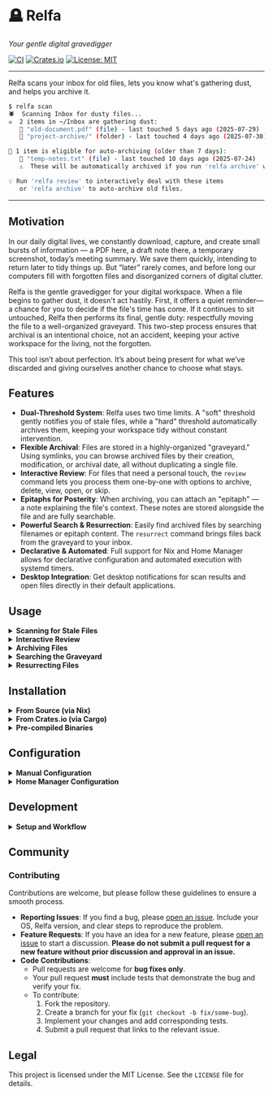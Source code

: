 # 🪦 Relfa
*Your gentle digital gravedigger*

[![CI](https://img.shields.io/github/actions/workflow/status/nilp0inter/relfa/ci.yml?branch=main&style=flat-square)](https://github.com/nilp0inter/relfa/actions)
[![Crates.io](https://img.shields.io/crates/v/relfa?style=flat-square)](https://crates.io/crates/relfa)
[![License: MIT](https://img.shields.io/badge/License-MIT-yellow.svg)](https://opensource.org/licenses/MIT)

---

Relfa scans your inbox for old files, lets you know what's gathering dust, and helps you archive it.

```sh
$ relfa scan
🕷️  Scanning Inbox for dusty files...
☠️  2 items in ~/Inbox are gathering dust:
   📄 "old-document.pdf" (file) - last touched 5 days ago (2025-07-29)
   📄 "project-archive/" (folder) - last touched 4 days ago (2025-07-30)

🤖 1 item is eligible for auto-archiving (older than 7 days):
   📄 "temp-notes.txt" (file) - last touched 10 days ago (2025-07-24)
   ⚠️  These will be automatically archived if you run 'relfa archive' without arguments!

💡 Run 'relfa review' to interactively deal with these items
   or 'relfa archive' to auto-archive old files.
```

---

<!-- Non-technical stuff -->

## Motivation

In our daily digital lives, we constantly download, capture, and create small bursts of information — a PDF here, a draft note there, a temporary screenshot, today’s meeting summary. We save them quickly, intending to return later to tidy things up. But “later” rarely comes, and before long our computers fill with forgotten files and disorganized corners of digital clutter.

Relfa is the gentle gravedigger for your digital workspace. When a file begins to gather dust, it doesn't act hastily. First, it offers a quiet reminder—a chance for you to decide if the file's time has come. If it continues to sit untouched, Relfa then performs its final, gentle duty: respectfully moving the file to a well-organized graveyard. This two-step process ensures that archival is an intentional choice, not an accident, keeping your active workspace for the living, not the forgotten.

This tool isn’t about perfection. It’s about being present for what we’ve discarded and giving ourselves another chance to choose what stays.

## Features

-   **Dual-Threshold System**: Relfa uses two time limits. A "soft" threshold gently notifies you of stale files, while a "hard" threshold automatically archives them, keeping your workspace tidy without constant intervention.
-   **Flexible Archival**: Files are stored in a highly-organized "graveyard." Using symlinks, you can browse archived files by their creation, modification, or archival date, all without duplicating a single file.
-   **Interactive Review**: For files that need a personal touch, the `review` command lets you process them one-by-one with options to archive, delete, view, open, or skip.
-   **Epitaphs for Posterity**: When archiving, you can attach an "epitaph" — a note explaining the file's context. These notes are stored alongside the file and are fully searchable.
-   **Powerful Search & Resurrection**: Easily find archived files by searching filenames or epitaph content. The `resurrect` command brings files back from the graveyard to your inbox.
-   **Declarative & Automated**: Full support for Nix and Home Manager allows for declarative configuration and automated execution with systemd timers.
-   **Desktop Integration**: Get desktop notifications for scan results and open files directly in their default applications.

## Usage

<details>
<summary><strong>Scanning for Stale Files</strong></summary>

To see which files in your inbox have exceeded the `age_threshold_days`, run:

```sh
relfa scan
```

This will print a list of "stale" files and another list of files that are old enough to be auto-archived. This command is read-only and will not modify any files.

</details>

<details>
<summary><strong>Interactive Review</strong></summary>

For a guided, one-by-one review of your stale files, run:

```sh
relfa review
```

For each file, you will be prompted to choose an action:

-   `(a)rchive`: Move the file to the graveyard.
-   `(n)ote+archive`: Archive the file and attach an epitaph (a descriptive note).
-   `(d)elete`: Permanently delete the file (requires confirmation).
-   `(v)iew`: Preview the file's content using your configured pager.
-   `(o)pen`: Open the file with its default application.
-   `(s)kip`: Do nothing and move to the next file.
-   `(q)uit`: Exit the review session.

</details>

<details>
<summary><strong>Archiving Files</strong></summary>

The `archive` command is flexible and has several modes.

#### Auto-Archiving

To automatically archive all files that have exceeded the `auto_archive_threshold_days`, simply run `archive` with no arguments:

```sh
# Archives all files older than the "hard limit" threshold.
relfa archive

# You can also add a note to all auto-archived files.
relfa archive --note "Weekly automated cleanup"
```

#### Archiving Specific Files or All Stale Files

```sh
# Archive a single, specific item from your inbox.
relfa archive "my-old-document.pdf" --note "Final version, no longer needed."

# Archive all stale files (those older than the "soft limit").
relfa archive --all
```

</details>

<details>
<summary><strong>Searching the Graveyard</strong></summary>

To find files you've already archived, use the `search` command. It searches both filenames and epitaph content.

```sh
relfa search "project-alpha"
```

</details>

<details>
<summary><strong>Resurrecting Files</strong></summary>

To bring a file back from the graveyard to your inbox, use `resurrect`. This copies the file back, leaving the original in the graveyard.

```sh
relfa resurrect "important-document.pdf"
```

If your search term matches multiple files, Relfa will present a list for you to choose from.

</details>

<!-- Technical stuff -->

## Installation

<details>
<summary><strong>From Source (via Nix)</strong></summary>

The recommended way to use Relfa is declaratively through its **Home Manager module**, which allows for easy configuration and automated execution. See the `Home Manager Configuration` section for details.

For quick trials or environments without Home Manager, you can use one of the following `nix` commands:

**Temporary Execution**

To run Relfa without installing it, use `nix run`:

```sh
nix run github:nilp0inter/relfa -- [command]
# Example:
nix run github:nilp0inter/relfa -- scan
```

**Persistent Installation**

To install Relfa into your user profile, making it available in your shell, run:

```sh
nix profile install github:nilp0inter/relfa
```

</details>

<details>
<summary><strong>From Crates.io (via Cargo)</strong></summary>

If you have the Rust toolchain installed on your system, you can install Relfa directly from `crates.io` using `cargo`:

```sh
cargo install relfa
```

This command will download the source code, compile it, and place the `relfa` binary in your Cargo binary path (`~/.cargo/bin/`), which should be in your system's `PATH`.

</details>

<details>
<summary><strong>Pre-compiled Binaries</strong></summary>

At the moment, pre-compiled binaries are not officially provided. I am waiting to see if there is sufficient user interest before setting up a build pipeline for different platforms.

If you would like to see official binaries for your operating system (e.g., Linux x86_64, macOS, Windows), please **[open an issue on GitHub](https://github.com/nilp0inter/relfa/issues)**. This will help me gauge demand and prioritize which platforms to support.

</details>

## Configuration

<details>
<summary><strong>Manual Configuration</strong></summary>

Relfa is configured via a TOML file located at `~/.config/relfa/config.toml`.

You can generate a configuration file with default values by running:

```sh
relfa config
```

This will create the file if it doesn't exist and print the current settings.

#### Example `config.toml`

```toml
# Path to the directory you want Relfa to monitor.
inbox = "/home/user/Inbox"

# Path to the directory where archived files will be stored.
graveyard = "/home/user/Graveyard"

# (Soft limit) Files older than this (in days) are considered "stale"
# and will be shown during a `scan` or `review`.
age_threshold_days = 3

# (Hard limit) Files older than this (in days) will be automatically
# archived when you run `relfa archive` without any arguments.
auto_archive_threshold_days = 7

# How to deliver notifications. Can be "cli" or "desktop".
notification = "desktop"

# The command to use for viewing files with the `review` command.
# Defaults to your $PAGER environment variable, or "less".
pager = "less"

# Configuration for the graveyard's directory structure.
[path_format]
# A template for creating date-based paths.
# Available variables: {hostname}, {year}, {month}, {day}, {month:02}, {day:02}
date_format = "{hostname}/{year}/{month:02}/{day:02}"

# Defines a subdirectory for organizing files by their creation date.
# `type = "original"` means the actual files are stored here.
[path_format.created_subdir]
type = "original"
name = "created"

# Defines a subdirectory for organizing files by their modification date.
# `type = "symlink"` means this directory will contain symbolic links.
# `target = "created"` means the links will point to the files in the "created" subdirectory.
[path_format.modified_subdir]
type = "symlink"
name = "modified"
target = "created"

# Defines a subdirectory for organizing files by their archival date.
# In this example, this view is disabled.
[path_format.archived_subdir]
type = "nothing"
```

</details>

<details>
<summary><strong>Home Manager Configuration</strong></summary>

For users of [Nix](https://nixos.org/) and [Home Manager](https://github.com/nix-community/home-manager), Relfa provides a module for declarative configuration.

1.  **Add the flake to your inputs:**

    ```nix
    # flake.nix
    {
      inputs = {
        relfa.url = "github:nilp0inter/relfa";
        # ... other inputs
      };
    }
    ```

2.  **Import the module in your `home.nix`:**

    ```nix
    { inputs, ... }: {
      imports = [ inputs.relfa.homeManagerModules.relfa ];
    }
    ```

3.  **Configure Relfa:**

    The `programs.relfa.settings` block is required for the program to run. Note that the `path_format` section and its sub-sections are also mandatory.

    ```nix
    # home.nix
    programs.relfa = {
      enable = true;

      settings = {
        inbox = "${config.home.homeDirectory}/Downloads";
        graveyard = "${config.home.homeDirectory}/Archive";
        age_threshold_days = 5;
        auto_archive_threshold_days = 14;
        notification = "desktop";

        # The `path_format` block is required.
        path_format = {
          date_format = "{hostname}/{year}/{month:02}/{day:02}";
          created_subdir = {
            type = "original";
            name = "created";
          };
          modified_subdir = {
            type = "symlink";
            name = "modified";
            target = "created";
          };
          archived_subdir = {
            type = "symlink";
            name = "archived";
            target = "created";
          };
        };
      };

      # Optional: Enable a systemd timer for automated execution.
      timer = {
        enable = true;
        # Run `relfa scan` daily.
        command = "scan";
        frequency = "daily";
        # Add a random delay to avoid running at the exact same time as other services.
        randomizedDelay = "1h";
      };
    };
    ```

#### Timer Options

The `timer` submodule allows you to automate Relfa's execution.

-   `command`: Which command to run. Can be `"scan"`, `"archive"`, or `"scan-then-archive"`.
-   `frequency`: How often to run the command. Accepts `systemd.time` calendar event formats (e.g., `"daily"`, `"hourly"`, `"*:0/30"` for every 30 minutes).
-   `randomizedDelay`: A random delay to add before execution (e.g., `"1h"`, `"30m"`).

</details>

## Development

<details>
<summary><strong>Setup and Workflow</strong></summary>

The official and recommended development setup for Relfa uses [Nix](https://nixos.org/) and [Direnv](https://direnv.net/). While other setups are possible, they are not officially supported and are left to the user's discretion.

### Prerequisites

Before you begin, ensure you have both Nix and Direnv installed on your system.

### Setup

Setting up the development environment is a one-step process. Simply navigate to the project's root directory in your terminal and run:

```sh
direnv allow
```

This command will trigger the Nix flake to build the complete development environment. It automatically:

-   Downloads and installs all necessary dependencies (Rust toolchain, etc.).
-   Configures and installs the required Git hooks.
-   Activates a `devshell` with pre-configured aliases for common tasks (build, test, format, etc.).

### Workflow

Once the environment is active, you will have access to a `devshell` menu with commands for building, testing, and formatting the code.

The installed Git hooks will run automatically on every commit. These hooks check for correct formatting and ensure the project compiles, helping to guarantee that your changes will pass the CI pipeline.

</details>

<!-- Community stuff -->

## Community

### Contributing

Contributions are welcome, but please follow these guidelines to ensure a smooth process.

-   **Reporting Issues**: If you find a bug, please [open an issue](https://github.com/nilp0inter/relfa/issues). Include your OS, Relfa version, and clear steps to reproduce the problem.
-   **Feature Requests**: If you have an idea for a new feature, please [open an issue](https://github.com/nilp0inter/relfa/issues) to start a discussion. **Please do not submit a pull request for a new feature without prior discussion and approval in an issue.**
-   **Code Contributions**:
    -   Pull requests are welcome for **bug fixes only**.
    -   Your pull request **must** include tests that demonstrate the bug and verify your fix.
    -   To contribute:
        1.  Fork the repository.
        2.  Create a branch for your fix (`git checkout -b fix/some-bug`).
        3.  Implement your changes and add corresponding tests.
        4.  Submit a pull request that links to the relevant issue.

<!-- Legal stuff -->

## Legal

This project is licensed under the MIT License. See the `LICENSE` file for details.
